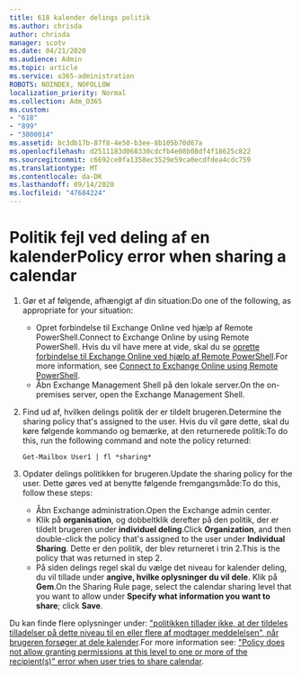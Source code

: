 ```yaml
---
title: 618 kalender delings politik
ms.author: chrisda
author: chrisda
manager: scotv
ms.date: 04/21/2020
ms.audience: Admin
ms.topic: article
ms.service: o365-administration
ROBOTS: NOINDEX, NOFOLLOW
localization_priority: Normal
ms.collection: Adm_O365
ms.custom:
- "618"
- "899"
- "3800014"
ms.assetid: bc3db17b-87f8-4e50-b3ee-8b105b70d67a
ms.openlocfilehash: d2511183d068330cdcfb4e08b08df4f18625c822
ms.sourcegitcommit: c6692ce0fa1358ec3529e59ca0ecdfdea4cdc759
ms.translationtype: MT
ms.contentlocale: da-DK
ms.lasthandoff: 09/14/2020
ms.locfileid: "47684224"
---
```

# <a name="policy-error-when-sharing-a-calendar"></a><span data-ttu-id="01a72-102">Politik fejl ved deling af en kalender</span><span class="sxs-lookup"><span data-stu-id="01a72-102">Policy error when sharing a calendar</span></span>

1. <span data-ttu-id="01a72-103">Gør et af følgende, afhængigt af din situation:</span><span class="sxs-lookup"><span data-stu-id="01a72-103">Do one of the following, as appropriate for your situation:</span></span>
    - <span data-ttu-id="01a72-104">Opret forbindelse til Exchange Online ved hjælp af Remote PowerShell.</span><span class="sxs-lookup"><span data-stu-id="01a72-104">Connect to Exchange Online by using Remote PowerShell.</span></span> <span data-ttu-id="01a72-105">Hvis du vil have mere at vide, skal du se [oprette forbindelse til Exchange Online ved hjælp af Remote PowerShell](https://technet.microsoft.com/library/jj984289%28v=exchg.160%29.aspx).</span><span class="sxs-lookup"><span data-stu-id="01a72-105">For more information, see [Connect to Exchange Online using Remote PowerShell](https://technet.microsoft.com/library/jj984289%28v=exchg.160%29.aspx).</span></span>
    - <span data-ttu-id="01a72-106">Åbn Exchange Management Shell på den lokale server.</span><span class="sxs-lookup"><span data-stu-id="01a72-106">On the on-premises server, open the Exchange Management Shell.</span></span>
2. <span data-ttu-id="01a72-107">Find ud af, hvilken delings politik der er tildelt brugeren.</span><span class="sxs-lookup"><span data-stu-id="01a72-107">Determine the sharing policy that's assigned to the user.</span></span> <span data-ttu-id="01a72-108">Hvis du vil gøre dette, skal du køre følgende kommando og bemærke, at den returnerede politik:</span><span class="sxs-lookup"><span data-stu-id="01a72-108">To do this, run the following command and note the policy returned:</span></span>

    `
    Get-Mailbox User1 | fl *sharing*
    `

3. <span data-ttu-id="01a72-109">Opdater delings politikken for brugeren.</span><span class="sxs-lookup"><span data-stu-id="01a72-109">Update the sharing policy for the user.</span></span> <span data-ttu-id="01a72-110">Dette gøres ved at benytte følgende fremgangsmåde:</span><span class="sxs-lookup"><span data-stu-id="01a72-110">To do this, follow these steps:</span></span>
    - <span data-ttu-id="01a72-111">Åbn Exchange administration.</span><span class="sxs-lookup"><span data-stu-id="01a72-111">Open the Exchange admin center.</span></span>
    - <span data-ttu-id="01a72-112">Klik på **organisation**, og dobbeltklik derefter på den politik, der er tildelt brugeren under **individuel deling**.</span><span class="sxs-lookup"><span data-stu-id="01a72-112">Click **Organization**, and then double-click the policy that's assigned to the user under **Individual Sharing**.</span></span> <span data-ttu-id="01a72-113">Dette er den politik, der blev returneret i trin 2.</span><span class="sxs-lookup"><span data-stu-id="01a72-113">This is the policy that was returned in step 2.</span></span>
    - <span data-ttu-id="01a72-114">På siden delings regel skal du vælge det niveau for kalender deling, du vil tillade under **angive, hvilke oplysninger du vil dele**. Klik på **Gem**.</span><span class="sxs-lookup"><span data-stu-id="01a72-114">On the Sharing Rule page, select the calendar sharing level that you want to allow under **Specify what information you want to share**; click **Save**.</span></span>

<span data-ttu-id="01a72-115">Du kan finde flere oplysninger under: ["politikken tillader ikke, at der tildeles tilladelser på dette niveau til en eller flere af modtager meddelelsen", når brugeren forsøger at dele kalender](https://docs.microsoft.com/exchange/troubleshoot/calendar-sharing/policy-permissions-issue).</span><span class="sxs-lookup"><span data-stu-id="01a72-115">For more information see: ["Policy does not allow granting permissions at this level to one or more of the recipient(s)" error when user tries to share calendar](https://docs.microsoft.com/exchange/troubleshoot/calendar-sharing/policy-permissions-issue).</span></span>
